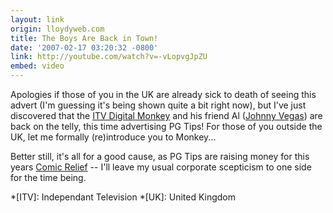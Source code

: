 ```yaml
---
layout: link
origin: lloydyweb.com
title: The Boys Are Back in Town!
date: '2007-02-17 03:20:32 -0800'
link: http://youtube.com/watch?v=-vLopvgJpZU
embed: video
---
```

Apologies if those of you in the UK are already sick to death of seeing this advert (I'm guessing it's being shown quite a bit right now), but I've just discovered that the [ITV Digital Monkey][1] and his friend Al ([Johnny Vegas][2]) are back on the telly, this time advertising PG Tips! For those of you outside the UK, let me formally (re)introduce you to Monkey...

Better still, it's all for a good cause, as PG Tips are raising money for this years [Comic Relief][3] -- I'll leave my usual corporate scepticism to one side for the time being.

[1]: http://en.wikipedia.org/wiki/Digital_Monkey
[2]: http://en.wikipedia.org/wiki/Johnny_Vegas
[3]: http://www.rednoseday.com/

*[ITV]: Independant Television
*[UK]: United Kingdom